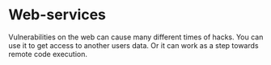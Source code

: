 # Web-services

Vulnerabilities on the web can cause many different times of hacks. You can use it to get access to another users data. Or it can work as a step towards remote code execution.


